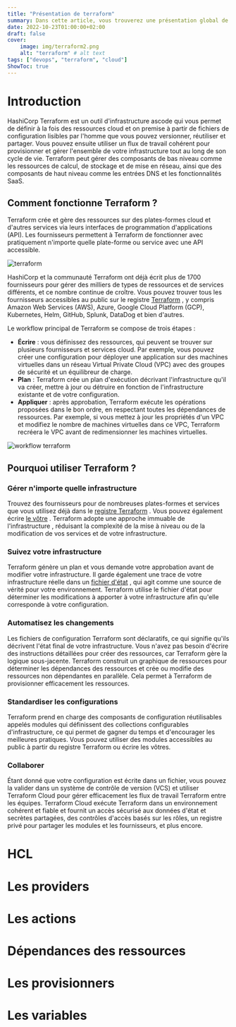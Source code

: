 ```yaml
---
title: "Présentation de terraform"
summary: Dans cette article, vous trouverez une présentation global de terraform
date: 2022-10-23T01:00:00+02:00
draft: false
cover:
    image: img/terraform2.png
    alt: "terraform" # alt text
tags: ["devops", "terraform", "cloud"]  
ShowToc: true
---
```


# Introduction

HashiCorp Terraform est un outil d'infrastructure ascode qui vous permet de définir à la fois des ressources cloud et on premise à partir de fichiers de configuration lisibles par l'homme que vous pouvez versionner, réutiliser et partager. Vous pouvez ensuite utiliser un flux de travail cohérent pour provisionner et gérer l'ensemble de votre infrastructure tout au long de son cycle de vie. Terraform peut gérer des composants de bas niveau comme les ressources de calcul, de stockage et de mise en réseau, ainsi que des composants de haut niveau comme les entrées DNS et les fonctionnalités SaaS.

## Comment fonctionne Terraform ?

Terraform crée et gère des ressources sur des plates-formes cloud et d'autres services via leurs interfaces de programmation d'applications (API). Les fournisseurs permettent à Terraform de fonctionner avec pratiquement n'importe quelle plate-forme ou service avec une API accessible.

![terraform](/img/terraformapi.png)

HashiCorp et la communauté Terraform ont déjà écrit plus de 1700 fournisseurs pour gérer des milliers de types de ressources et de services différents, et ce nombre continue de croître. Vous pouvez trouver tous les fournisseurs accessibles au public sur le registre [Terraform](https://registry.terraform.io/) , y compris Amazon Web Services (AWS), Azure, Google Cloud Platform (GCP), Kubernetes, Helm, GitHub, Splunk, DataDog et bien d'autres.

Le workflow principal de Terraform se compose de trois étapes :

- **Écrire** : vous définissez des ressources, qui peuvent se trouver sur plusieurs fournisseurs et services cloud. Par exemple, vous pouvez créer une configuration pour déployer une application sur des machines virtuelles dans un réseau Virtual Private Cloud (VPC) avec des groupes de sécurité et un équilibreur de charge.
- **Plan** : Terraform crée un plan d'exécution décrivant l'infrastructure qu'il va créer, mettre à jour ou détruire en fonction de l'infrastructure existante et de votre configuration.
- **Appliquer** : après approbation, Terraform exécute les opérations proposées dans le bon ordre, en respectant toutes les dépendances de ressources. Par exemple, si vous mettez à jour les propriétés d'un VPC et modifiez le nombre de machines virtuelles dans ce VPC, Terraform recréera le VPC avant de redimensionner les machines virtuelles.

![workflow terraform](/img/workflow.png)

## Pourquoi utiliser Terraform ?

### Gérer n'importe quelle infrastructure
Trouvez des fournisseurs pour de nombreuses plates-formes et services que vous utilisez déjà dans le [registre Terraform](https://registry.terraform.io/) . Vous pouvez également écrire [le vôtre](https://developer.hashicorp.com/terraform/plugin) . Terraform adopte une approche immuable de l'infrastructure , réduisant la complexité de la mise à niveau ou de la modification de vos services et de votre infrastructure.

### Suivez votre infrastructure
Terraform génère un plan et vous demande votre approbation avant de modifier votre infrastructure. Il garde également une trace de votre infrastructure réelle dans un [fichier d'état](https://developer.hashicorp.com/terraform/language/state) , qui agit comme une source de vérité pour votre environnement. Terraform utilise le fichier d'état pour déterminer les modifications à apporter à votre infrastructure afin qu'elle corresponde à votre configuration.

### Automatisez les changements
Les fichiers de configuration Terraform sont déclaratifs, ce qui signifie qu'ils décrivent l'état final de votre infrastructure. Vous n'avez pas besoin d'écrire des instructions détaillées pour créer des ressources, car Terraform gère la logique sous-jacente. Terraform construit un graphique de ressources pour déterminer les dépendances des ressources et crée ou modifie des ressources non dépendantes en parallèle. Cela permet à Terraform de provisionner efficacement les ressources.

### Standardiser les configurations
Terraform prend en charge des composants de configuration réutilisables appelés modules qui définissent des collections configurables d'infrastructure, ce qui permet de gagner du temps et d'encourager les meilleures pratiques. Vous pouvez utiliser des modules accessibles au public à partir du registre Terraform ou écrire les vôtres.

### Collaborer
Étant donné que votre configuration est écrite dans un fichier, vous pouvez la valider dans un système de contrôle de version (VCS) et utiliser Terraform Cloud pour gérer efficacement les flux de travail Terraform entre les équipes. Terraform Cloud exécute Terraform dans un environnement cohérent et fiable et fournit un accès sécurisé aux données d'état et secrètes partagées, des contrôles d'accès basés sur les rôles, un registre privé pour partager les modules et les fournisseurs, et plus encore.

# HCL


# Les providers
# Les actions
# Dépendances des ressources
# Les provisionners
# Les variables
